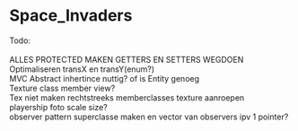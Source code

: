 # Space_Invaders
Todo:<br /><br />
ALLES PROTECTED MAKEN GETTERS EN SETTERS WEGDOEN
Optimaliseren transX en transY(enum?)<br />
MVC Abstract inhertince nuttig? of is Entity genoeg<br />
Texture class member view?<br />
Tex niet maken rechtstreeks memberclasses texture aanroepen<br />
playership foto scale size?<br />
observer pattern superclasse maken en vector van observers ipv 1 pointer?

